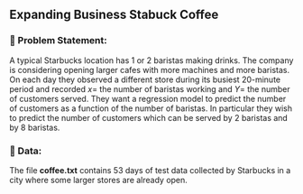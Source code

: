 ##  Expanding Business Stabuck Coffee
### :tea: Problem Statement:
A typical Starbucks location has 1 or 2 baristas making drinks.  The company is considering opening larger cafes with more machines and more baristas.   On each day they observed a different store during its busiest 20-minute period and recorded $x=$ the number of baristas working and $Y=$ the number of customers served.   They want a regression model to predict the number of customers as a function of the number of baristas.  In particular they wish to predict the number of customers which can be served by 2 baristas and by 8 baristas.   

### :basketball: Data:
 The file **coffee.txt** contains 53 days of test data collected by Starbucks in a city where some larger stores are already open.
